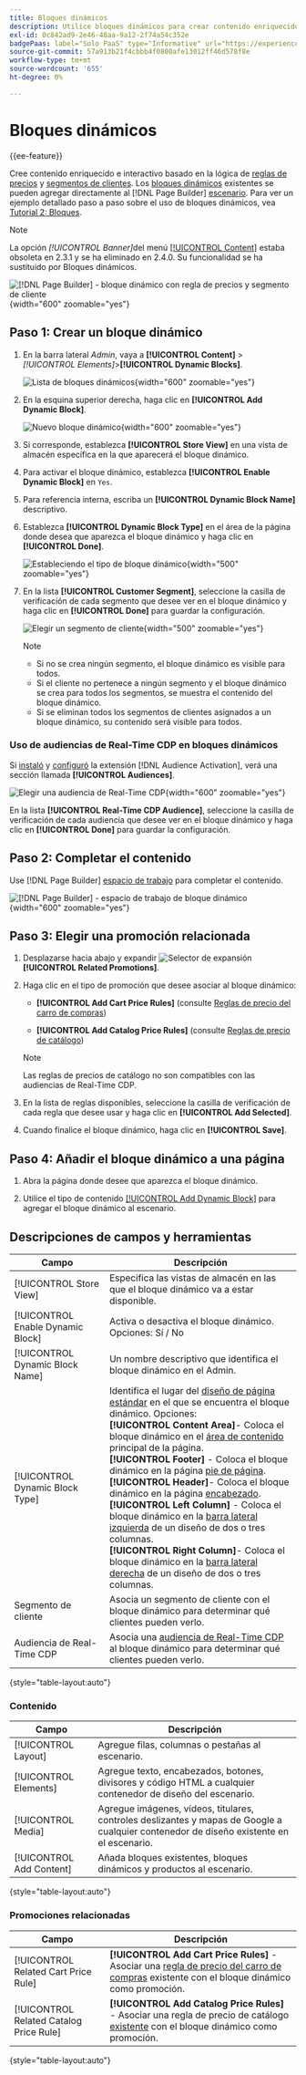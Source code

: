 ```yaml
---
title: Bloques dinámicos
description: Utilice bloques dinámicos para crear contenido enriquecido e interactivo que se base en la lógica de las reglas de precios y los segmentos de clientes.
exl-id: 0c842ad9-2e46-48aa-9a12-2f74a54c352e
badgePaas: label="Solo PaaS" type="Informative" url="https://experienceleague.adobe.com/en/docs/commerce/user-guides/product-solutions" tooltip="Se aplica solo a proyectos de Adobe Commerce en la nube (infraestructura PaaS administrada por Adobe) y a proyectos locales."
source-git-commit: 57a913b21f4cbbb4f0800afe13012ff46d578f8e
workflow-type: tm+mt
source-wordcount: '655'
ht-degree: 0%

---
```


# Bloques dinámicos

{{ee-feature}}

Cree contenido enriquecido e interactivo basado en la lógica de [reglas de precios](../merchandising-promotions/introduction.md#price-rules) y [segmentos de clientes](../customers/customer-segments.md). Los [bloques dinámicos](../page-builder/dynamic-block.md) existentes se pueden agregar directamente al [!DNL Page Builder] [escenario](../page-builder/workspace.md). Para ver un ejemplo detallado paso a paso sobre el uso de bloques dinámicos, vea [Tutorial 2: Bloques](../page-builder/2-blocks.md).

>[!NOTE]
>
>La opción _[!UICONTROL Banner]_&#x200B;del menú [[!UICONTROL Content]](content-menu.md) estaba obsoleta en 2.3.1 y se ha eliminado en 2.4.0. Su funcionalidad se ha sustituido por Bloques dinámicos.

![[!DNL Page Builder] - bloque dinámico con regla de precios y segmento de cliente](../page-builder/assets/pb-tutorial2-dynamic-block-storefront.png){width="600" zoomable="yes"}

## Paso 1: Crear un bloque dinámico

1. En la barra lateral _Admin_, vaya a **[!UICONTROL Content]** > _[!UICONTROL Elements]_>**[!UICONTROL Dynamic Blocks]**.

   ![Lista de bloques dinámicos](../page-builder/assets/pb-tutorial2-block-dynamic-add.png){width="600" zoomable="yes"}

1. En la esquina superior derecha, haga clic en **[!UICONTROL Add Dynamic Block]**.

   ![Nuevo bloque dinámico](../page-builder/assets/pb-tutorial2-block-dynamic-new.png){width="600" zoomable="yes"}

1. Si corresponde, establezca **[!UICONTROL Store View]** en una vista de almacén específica en la que aparecerá el bloque dinámico.

1. Para activar el bloque dinámico, establezca **[!UICONTROL Enable Dynamic Block]** en `Yes`.

1. Para referencia interna, escriba un **[!UICONTROL Dynamic Block Name]** descriptivo.

1. Establezca **[!UICONTROL Dynamic Block Type]** en el área de la página donde desea que aparezca el bloque dinámico y haga clic en **[!UICONTROL Done]**.

   ![Estableciendo el tipo de bloque dinámico](../page-builder/assets/pb-dynamic-block-type.png){width="500" zoomable="yes"}

1. En la lista **[!UICONTROL Customer Segment]**, seleccione la casilla de verificación de cada segmento que desee ver en el bloque dinámico y haga clic en **[!UICONTROL Done]** para guardar la configuración.

   ![Elegir un segmento de cliente](../page-builder/assets/pb-dynamic-block-customer-segment.png){width="500" zoomable="yes"}

   >[!NOTE]
   >
   >- Si no se crea ningún segmento, el bloque dinámico es visible para todos.
   >- Si el cliente no pertenece a ningún segmento y el bloque dinámico se crea para todos los segmentos, se muestra el contenido del bloque dinámico.
   >- Si se eliminan todos los segmentos de clientes asignados a un bloque dinámico, su contenido será visible para todos.

### Uso de audiencias de Real-Time CDP en bloques dinámicos

Si [instaló](../customers/audience-activation.md#install-the-extension) y [configuró](../customers/audience-activation.md#configure-the-extension) la extensión [!DNL Audience Activation], verá una sección llamada **[!UICONTROL Audiences]**.

![Elegir una audiencia de Real-Time CDP](./assets/dynamic-block-rtcdp.png){width="600" zoomable="yes"}

En la lista **[!UICONTROL Real-Time CDP Audience]**, seleccione la casilla de verificación de cada audiencia que desee ver en el bloque dinámico y haga clic en **[!UICONTROL Done]** para guardar la configuración.

## Paso 2: Completar el contenido

Use [!DNL Page Builder] [espacio de trabajo](../page-builder/workspace.md) para completar el contenido.

![[!DNL Page Builder] - espacio de trabajo de bloque dinámico](../page-builder/assets/pb-dynamic-block-workspace.png){width="600" zoomable="yes"}

## Paso 3: Elegir una promoción relacionada

1. Desplazarse hacia abajo y expandir ![Selector de expansión](../assets/icon-display-expand.png) **[!UICONTROL Related Promotions]**.

1. Haga clic en el tipo de promoción que desee asociar al bloque dinámico:

   - **[!UICONTROL Add Cart Price Rules]** (consulte [Reglas de precio del carro de compras](../merchandising-promotions/price-rules-cart.md))

   - **[!UICONTROL Add Catalog Price Rules]** (consulte [Reglas de precio de catálogo](../merchandising-promotions/price-rules-catalog.md))

   >[!NOTE]
   >
   >Las reglas de precios de catálogo no son compatibles con las audiencias de Real-Time CDP.

1. En la lista de reglas disponibles, seleccione la casilla de verificación de cada regla que desee usar y haga clic en **[!UICONTROL Add Selected]**.

1. Cuando finalice el bloque dinámico, haga clic en **[!UICONTROL Save]**.

## Paso 4: Añadir el bloque dinámico a una página

1. Abra la página donde desee que aparezca el bloque dinámico.

1. Utilice el tipo de contenido [[!UICONTROL Add Dynamic Block]](../page-builder/dynamic-block.md) para agregar el bloque dinámico al escenario.

## Descripciones de campos y herramientas

| Campo | Descripción |
|--- |--- |
| [!UICONTROL Store View] | Especifica las vistas de almacén en las que el bloque dinámico va a estar disponible. |
| [!UICONTROL Enable Dynamic Block] | Activa o desactiva el bloque dinámico. Opciones: Sí / No |
| [!UICONTROL Dynamic Block Name] | Un nombre descriptivo que identifica el bloque dinámico en el Admin. |
| [!UICONTROL Dynamic Block Type] | Identifica el lugar del [diseño de página estándar](layout-updates.md) en el que se encuentra el bloque dinámico. Opciones: <br/>**[!UICONTROL Content Area]**- Coloca el bloque dinámico en el [área de contenido](layout-updates.md) principal de la página.<br/>**[!UICONTROL Footer]** - Coloca el bloque dinámico en la página [pie de página](page-setup.md#footer). <br/>**[!UICONTROL Header]**- Coloca el bloque dinámico en la página [encabezado](page-setup.md#header).<br/>**[!UICONTROL Left Column]** - Coloca el bloque dinámico en la [barra lateral izquierda](page-layout.md#standard-page-layouts) de un diseño de dos o tres columnas. <br/>**[!UICONTROL Right Column]**- Coloca el bloque dinámico en la [barra lateral derecha](page-layout.md#standard-page-layouts) de un diseño de dos o tres columnas. |
| Segmento de cliente | Asocia un segmento de cliente con el bloque dinámico para determinar qué clientes pueden verlo. |
| Audiencia de Real-Time CDP | Asocia una [audiencia de Real-Time CDP](../customers/audience-activation.md) al bloque dinámico para determinar qué clientes pueden verlo. |

{style="table-layout:auto"}

### Contenido

| Campo | Descripción |
|--- |--- |
| [!UICONTROL Layout] | Agregue filas, columnas o pestañas al escenario. |
| [!UICONTROL Elements] | Agregue texto, encabezados, botones, divisores y código HTML a cualquier contenedor de diseño del escenario. |
| [!UICONTROL Media] | Agregue imágenes, vídeos, titulares, controles deslizantes y mapas de Google a cualquier contenedor de diseño existente en el escenario. |
| [!UICONTROL Add Content] | Añada bloques existentes, bloques dinámicos y productos al escenario. |

{style="table-layout:auto"}

### Promociones relacionadas

| Campo | Descripción |
|--- |--- |
| [!UICONTROL Related Cart Price Rule] | **[!UICONTROL Add Cart Price Rules]** - Asociar una [regla de precio del carro de compras](../merchandising-promotions/price-rules-cart.md) existente con el bloque dinámico como promoción. |
| [!UICONTROL Related Catalog Price Rule] | **[!UICONTROL Add Catalog Price Rules]** - Asociar una regla de precio de catálogo [existente](../merchandising-promotions/price-rules-catalog.md) con el bloque dinámico como promoción. |

{style="table-layout:auto"}
